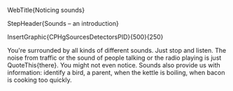 WebTitle{Noticing sounds}

StepHeader{Sounds – an introduction}

InsertGraphic{CPHgSourcesDetectorsPID}{500}{250}

You're surrounded by all kinds of different sounds. Just stop and listen. The noise from traffic or the sound of people talking or the radio playing is just QuoteThis{there}. You might not even notice. Sounds also provide us with information: identify a bird, a parent, when the kettle is boiling, when bacon is cooking too quickly.

